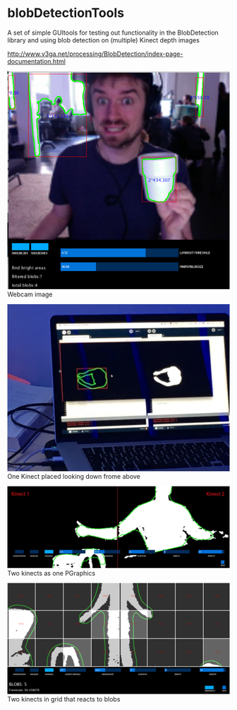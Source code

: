 # blobDetectionTools
A set of simple GUItools for testing out functionality in the BlobDetection library and using blob detection on (multiple) Kinect depth images


http://www.v3ga.net/processing/BlobDetection/index-page-documentation.html


![alt text](https://github.com/AndreasRef/blobDetectionTools/blob/master/ScreenShot.jpg "Image")
Webcam image

![alt text](https://github.com/AndreasRef/blobDetectionTools/blob/master/DepthThreshold_blob_Andreas/Blob%20Tracking.JPG  "Image")
One Kinect placed looking down frome above

![alt text](https://github.com/AndreasRef/blobDetectionTools/blob/master/MultiKinectDepthThresholdBlob_Simplest/MultipleKinectDepthThresholdBlob.jpg "Image")
Two kinects as one PGraphics

![alt text](https://github.com/AndreasRef/blobDetectionTools/blob/master/MultiKinectDepthThresholdButtons/Screen%20Shot%202016-03-23%20at%2017.15.57.png "Image")
Two kinects in grid that reacts to blobs

